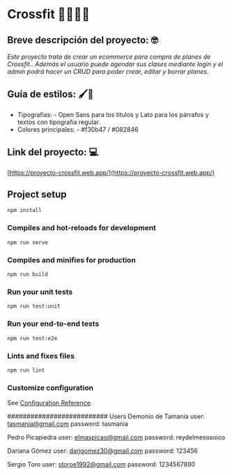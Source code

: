 # Crossfit 💪🏋🏻‍♀️
## Breve descripción del proyecto: 🤓
_Este proyecto trata de crear un ecommerce para compra de planes de Crossfit.. Además el usuario puede agendar sus clases mediante login y el admin podrá hacer un CRUD para poder crear, editar y borrar planes.._


## Guía de estilos: 🖌️💖

* Tipografías: - Open Sans para los titulos y Lato para los párrafos y textos con tipografia regular.
* Colores principales: - #f30b47 / #082846

## Link del proyecto: 💻
[https://proyecto-crossfit.web.app/](https://proyecto-crossfit.web.app/)
## Project setup
```
npm install
```

### Compiles and hot-reloads for development
```
npm run serve
```

### Compiles and minifies for production
```
npm run build
```

### Run your unit tests
```
npm run test:unit
```

### Run your end-to-end tests
```
npm run test:e2e
```

### Lints and fixes files
```
npm run lint
```

### Customize configuration
See [Configuration Reference](https://cli.vuejs.org/config/).

##########################
Users
Demonio de Tamania
user: tasmania@gmail.com
password: tasmania

Pedro Picapiedra
user: elmaspicao@gmail.com
password: reydelmesosoico

Dariana Gómez
user: darigomez30@gmail.com
password: 123456

Sergio Toro
user: storoe1992@gmail.com
password: 1234567890